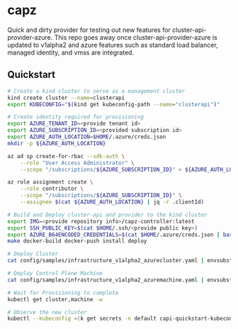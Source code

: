 # capz
Quick and dirty provider for testing out new features for cluster-api-provider-azure. This repo goes
away once cluster-api-provider-azure is updated to v1alpha2 and azure features such as standard load
balancer, managed identity, and vmss are integrated.

## Quickstart

``` bash
# Create a kind cluster to serve as a management cluster
kind create cluster --name=clusterapi
export KUBECONFIG="$(kind get kubeconfig-path --name="clusterapi")"

# Create identity required for provisioning
export AZURE_TENANT_ID=<provide tenant id>
export AZURE_SUBSCRIPTION_ID=<provided subscription id>
export AZURE_AUTH_LOCATION=$HOME/.azure/creds.json
mkdir -p ${AZURE_AUTH_LOCATION}

az ad sp create-for-rbac --sdk-auth \
    --role "User Access Administrator" \
    --scope "/subscriptions/${AZURE_SUBSCRIPTION_ID}" > ${AZURE_AUTH_LOCATION}

az role assignment create \
    --role contributor \
    --scope "/subscriptions/${AZURE_SUBSCRIPTION_ID}" \
    --assignee $(cat ${AZURE_AUTH_LOCATION} | jq -r .clientId)

# Build and Deploy cluster-api and provider to the kind cluster
export IMG=<provide repository info>/capz-controller:latest
export SSH_PUBLIC_KEY=$(cat $HOME/.ssh/<provide public key>)
export AZURE_B64ENCODED_CREDENTIALS=$(cat $HOME/.azure/creds.json | base64 -w0)
make docker-build docker-push install deploy

# Deploy Cluster
cat config/samples/infrastructure_v1alpha2_azurecluster.yaml | envsubst | kubectl apply -f -

# Deploy Control Plane Machine
cat config/samples/infrastructure_v1alpha2_azuremachine.yaml | envsubst | kubectl apply -f -

# Wait for Provisioning to complete
kubectl get cluster,machine -w

# Observe the new cluster
kubectl --kubeconfig <(k get secrets -n default capi-quickstart-kubeconfig -o json | jq -r '.data.value' | base64 -d) cluster-info
```
